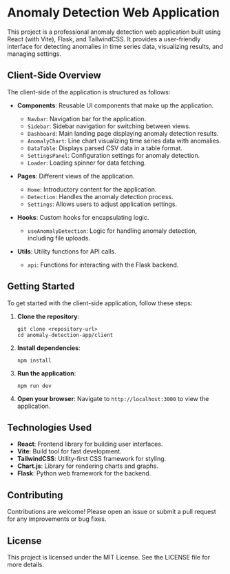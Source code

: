 # Anomaly Detection Web Application

This project is a professional anomaly detection web application built using React (with Vite), Flask, and TailwindCSS. It provides a user-friendly interface for detecting anomalies in time series data, visualizing results, and managing settings.

## Client-Side Overview

The client-side of the application is structured as follows:

- **Components**: Reusable UI components that make up the application.
  - `Navbar`: Navigation bar for the application.
  - `Sidebar`: Sidebar navigation for switching between views.
  - `Dashboard`: Main landing page displaying anomaly detection results.
  - `AnomalyChart`: Line chart visualizing time series data with anomalies.
  - `DataTable`: Displays parsed CSV data in a table format.
  - `SettingsPanel`: Configuration settings for anomaly detection.
  - `Loader`: Loading spinner for data fetching.

- **Pages**: Different views of the application.
  - `Home`: Introductory content for the application.
  - `Detection`: Handles the anomaly detection process.
  - `Settings`: Allows users to adjust application settings.

- **Hooks**: Custom hooks for encapsulating logic.
  - `useAnomalyDetection`: Logic for handling anomaly detection, including file uploads.

- **Utils**: Utility functions for API calls.
  - `api`: Functions for interacting with the Flask backend.

## Getting Started

To get started with the client-side application, follow these steps:

1. **Clone the repository**:
   ```
   git clone <repository-url>
   cd anomaly-detection-app/client
   ```

2. **Install dependencies**:
   ```
   npm install
   ```

3. **Run the application**:
   ```
   npm run dev
   ```

4. **Open your browser**:
   Navigate to `http://localhost:3000` to view the application.

## Technologies Used

- **React**: Frontend library for building user interfaces.
- **Vite**: Build tool for fast development.
- **TailwindCSS**: Utility-first CSS framework for styling.
- **Chart.js**: Library for rendering charts and graphs.
- **Flask**: Python web framework for the backend.

## Contributing

Contributions are welcome! Please open an issue or submit a pull request for any improvements or bug fixes.

## License

This project is licensed under the MIT License. See the LICENSE file for more details.